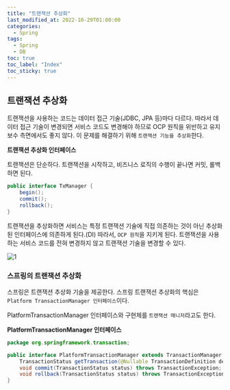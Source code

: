 ```yaml
---
title: "트랜잭션 추상화"
last_modified_at: 2022-10-29T01:00:00
categories:
  - Spring
tags:
  - Spring
  - DB
toc: true
toc_label: "Index"
toc_sticky: true
---
```


## 트랜잭션 추상화

트랜잭션을 사용하는 코드는 데이터 접근 기술(JDBC, JPA 등)마다 다르다. 따라서 데이터 접근 기술이 변경되면 서비스 코드도 변경해야 하므로 OCP 원칙을 위반하고 유지보수 측면에서도 좋지 않다. 이 문제를 해결하기 위해 `트랜잭션 기능을 추상화`한다.

**트랜잭션 추상화 인터페이스**

트랜잭션은 단순하다. 트랜잭션을 시작하고, 비즈니스 로직의 수행이 끝나면 커밋, 롤백하면 된다.

```java
public interface TxManager {
    begin();
    commit();
    rollback();
}
```

트랜잭션을 추상화하면 서비스는 특정 트랜잭션 기술에 직접 의존하는 것이 아닌 추상화된 인터페이스에 의존하게 된다.(DI) 따라서, `OCP 원칙`을 지키게 된다. 트랜잭션을 사용하는 서비스 코드를 전혀 변경하지 않고 트랜잭션 기술을 변경할 수 있다.

![1](https://user-images.githubusercontent.com/79130276/198681134-dea09de3-f4c8-42d9-b529-0b40dc5b4d12.png)

### 스프링의 트랜잭션 추상화

스프링은 트랜잭션 추상화 기술을 제공한다. 스프링 트랜잭션 추상화의 핵심은 `Platform TransactionManager 인터페이스`이다.

PlatformTransactionManager 인터페이스와 구현체를 `트랜잭션 매니저`라고도 한다.

**PlatformTransactionManager 인터페이스**

```java
package org.springframework.transaction;

public interface PlatformTransactionManager extends TransactionManager {
    TransactionStatus getTransaction(@Nullable TransactionDefinition definition) throws TransactionException;
    void commit(TransactionStatus status) throws TransactionException;
    void rollback(TransactionStatus status) throws TransactionException;
}
```